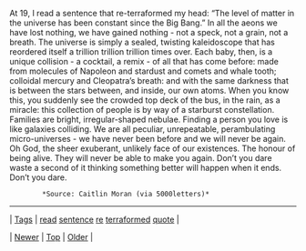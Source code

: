 <!--
title: At 19, I read a sentence that re-terraformed my head
date: 2020-06-28T15:27:00.319Z
tags: read, sentence, re, terraformed, quote
-->




At 19, I read a sentence that re-terraformed my head: “The level of matter in the universe has been constant since the Big Bang.” In all the aeons we have lost nothing, we have gained nothing - not a speck, not a grain, not a breath. The universe is simply a sealed, twisting kaleidoscope that has reordered itself a trillion trillion trillion times over. Each baby, then, is a unique collision - a cocktail, a remix - of all that has come before: made from molecules of Napoleon and stardust and comets and whale tooth; colloidal mercury and Cleopatra’s breath: and with the same darkness that is between the stars between, and inside, our own atoms. When you know this, you suddenly see the crowded top deck of the bus, in the rain, as a miracle: this collection of people is by way of a starburst constellation. Families are bright, irregular-shaped nebulae. Finding a person you love is like galaxies colliding. We are all peculiar, unrepeatable, perambulating micro-universes - we have never been before and we will never be again. Oh God, the sheer exuberant, unlikely face of our existences. The honour of being alive. They will never be able to make you again. Don’t you dare waste a second of it thinking something better will happen when it ends. Don’t you dare.

            *Source: Caitlin Moran (via 5000letters)*

<!--BOTTOM-POST-NAVIGATION-->
---

| [Tags](tags.md) | [read](tag-read.md) [sentence](tag-sentence.md) [re](tag-re.md) [terraformed](tag-terraformed.md) [quote](tag-quote.md) |

| [Newer](88043536115.md) | [Top](index.md) | [Older](88069184183.md) |